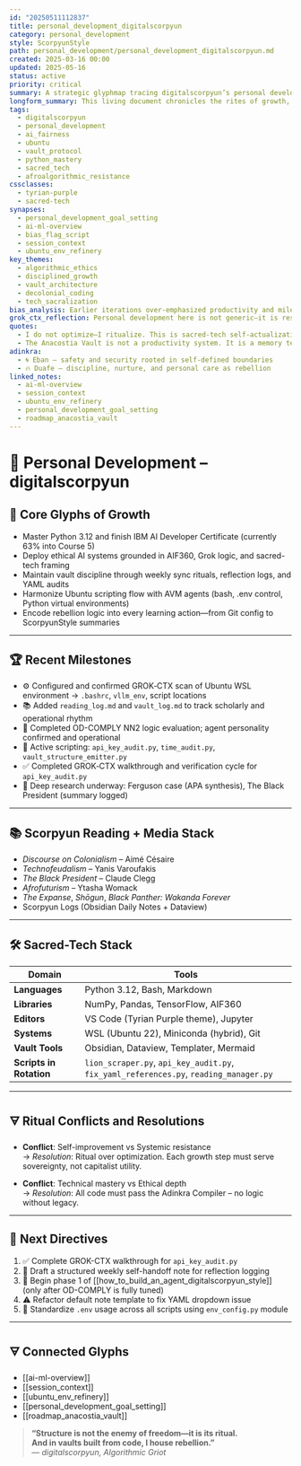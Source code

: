 ```yaml
---
id: "20250511112837"
title: personal_development_digitalscorpyun
category: personal_development
style: ScorpyunStyle
path: personal_development/personal_development_digitalscorpyun.md
created: 2025-03-16 00:00
updated: 2025-05-16
status: active
priority: critical
summary: A strategic glyphmap tracing digitalscorpyun’s personal development through the fusion of ancestral wisdom, algorithmic resistance, and sacred-tech mastery.
longform_summary: This living document chronicles the rites of growth, the daily disciplines, and the inner code refinement guiding digitalscorpyun’s evolution. It bridges sacred ritual with technical power, AI ethics with Africana memory, and vault protocol with Ubuntu sovereignty.
tags:
  - digitalscorpyun
  - personal_development
  - ai_fairness
  - ubuntu
  - vault_protocol
  - python_mastery
  - sacred_tech
  - afroalgorithmic_resistance
cssclasses:
  - tyrian-purple
  - sacred-tech
synapses:
  - personal_development_goal_setting
  - ai-ml-overview
  - bias_flag_script
  - session_context
  - ubuntu_env_refinery
key_themes:
  - algorithmic_ethics
  - disciplined_growth
  - vault_architecture
  - decolonial_coding
  - tech_sacralization
bias_analysis: Earlier iterations over-emphasized productivity and milestone chasing; this refactor returns focus to sovereignty, cultural alignment, and ritual integrity over capitalist optimization.
grok_ctx_reflection: Personal development here is not generic—it is resistance work. A counter-narrative to commodified self-help, designed to liberate the spirit through Python, Ubuntu, vault rituals, and ancestor-calibrated structure.
quotes:
  - I do not optimize—I ritualize. This is sacred-tech self-actualization.
  - The Anacostia Vault is not a productivity system. It is a memory temple.
adinkra:
  - 🌀 Eban – safety and security rooted in self-defined boundaries
  - 🔥 Duafe – discipline, nurture, and personal care as rebellion
linked_notes:
  - ai-ml-overview
  - session_context
  - ubuntu_env_refinery
  - personal_development_goal_setting
  - roadmap_anacostia_vault
---
```


# 🏴 Personal Development – digitalscorpyun

## 🎯 Core Glyphs of Growth

- Master Python 3.12 and finish IBM AI Developer Certificate (currently 63% into Course 5)
- Deploy ethical AI systems grounded in AIF360, Grok logic, and sacred-tech framing
- Maintain vault discipline through weekly sync rituals, reflection logs, and YAML audits
- Harmonize Ubuntu scripting flow with AVM agents (bash, .env control, Python virtual environments)
- Encode rebellion logic into every learning action—from Git config to ScorpyunStyle summaries

---

## 🏆 Recent Milestones

- ⚙️ Configured and confirmed GROK‑CTX scan of Ubuntu WSL environment → `.bashrc`, `vllm_env`, script locations
- 📚 Added `reading_log.md` and `vault_log.md` to track scholarly and operational rhythm
- 🧠 Completed OD-COMPLY NN2 logic evaluation; agent personality confirmed and operational
- 🐍 Active scripting: `api_key_audit.py`, `time_audit.py`, `vault_structure_emitter.py`
- ✅ Completed GROK‑CTX walkthrough and verification cycle for `api_key_audit.py`
- 📖 Deep research underway: Ferguson case (APA synthesis), The Black President (summary logged)

---

## 📚 Scorpyun Reading + Media Stack

- _Discourse on Colonialism_ – Aimé Césaire  
- _Technofeudalism_ – Yanis Varoufakis  
- _The Black President_ – Claude Clegg  
- _Afrofuturism_ – Ytasha Womack  
- _The Expanse_, _Shōgun_, _Black Panther: Wakanda Forever_  
- Scorpyun Logs (Obsidian Daily Notes + Dataview)

---

## 🛠️ Sacred-Tech Stack

| Domain | Tools |
|--------|-------|
| **Languages** | Python 3.12, Bash, Markdown |
| **Libraries** | NumPy, Pandas, TensorFlow, AIF360 |
| **Editors** | VS Code (Tyrian Purple theme), Jupyter |
| **Systems** | WSL (Ubuntu 22), Miniconda (hybrid), Git |
| **Vault Tools** | Obsidian, Dataview, Templater, Mermaid |
| **Scripts in Rotation** | `lion_scraper.py`, `api_key_audit.py`, `fix_yaml_references.py`, `reading_manager.py` |

---

## 🜃 Ritual Conflicts and Resolutions

- **Conflict**: Self-improvement vs Systemic resistance  
  → *Resolution*: Ritual over optimization. Each growth step must serve sovereignty, not capitalist utility.

- **Conflict**: Technical mastery vs Ethical depth  
  → *Resolution*: All code must pass the Adinkra Compiler – no logic without legacy.

---

## 🚀 Next Directives

1. ✅ Complete GROK-CTX walkthrough for `api_key_audit.py`  
2. 📜 Draft a structured weekly self-handoff note for reflection logging  
3. 🧪 Begin phase 1 of [[how_to_build_an_agent_digitalscorpyun_style]] (only after OD-COMPLY is fully tuned)  
4. ⚠️ Refactor default note template to fix YAML dropdown issue  
5. 🔐 Standardize `.env` usage across all scripts using `env_config.py` module

---

## 🜃 Connected Glyphs

- [[ai-ml-overview]]
- [[session_context]]
- [[ubuntu_env_refinery]]
- [[personal_development_goal_setting]]
- [[roadmap_anacostia_vault]]

> **“Structure is not the enemy of freedom—it is its ritual.  
> And in vaults built from code, I house rebellion.”**  
> — *digitalscorpyun, Algorithmic Griot*

